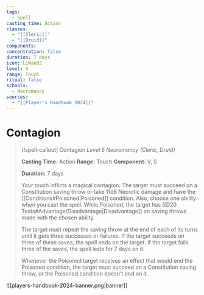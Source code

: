 ```yaml
---
tags:
  - Spell
casting_time: Action
classes:
  - "[[Cleric]]"
  - "[[Druid]]"
components: 
concentration: false
duration: 7 days
icon: LiWand2
level: 5
range: Touch
ritual: false
schools:
  - Necromancy
sources:
  - "[[Player's Handbook 2024]]"
---
```


# Contagion

>[!spell-callout] Contagion
>_Level 5 Necromancy (Cleric, Druid)_
>
>**Casting Time:** Action
>**Range:** Touch
>**Component:** V, S
>
>**Duration:** 7 days
>
>Your touch inflicts a magical contagion. The target must succeed on a Constitution saving throw or take 11d8 Necrotic damage and have the [[Conditions#Poisoned\|Poisoned]] condition. Also, choose one ability when you cast the spell. While Poisoned, the target has [[D20 Tests#Advantage/Disadvantage\|Disadvantage]] on saving throws made with the chosen ability.
>
>The target must repeat the saving throw at the end of each of its turns until it gets three successes or failures. If the target succeeds on three of these saves, the spell ends on the target. If the target fails three of the saves, the spell lasts for 7 days on it.
>
>Whenever the Poisoned target receives an effect that would end the Poisoned condition, the target must succeed on a Constitution saving throw, or the Poisoned condition doesn't end on it.


![[players-handbook-2024-banner.png|banner]]
